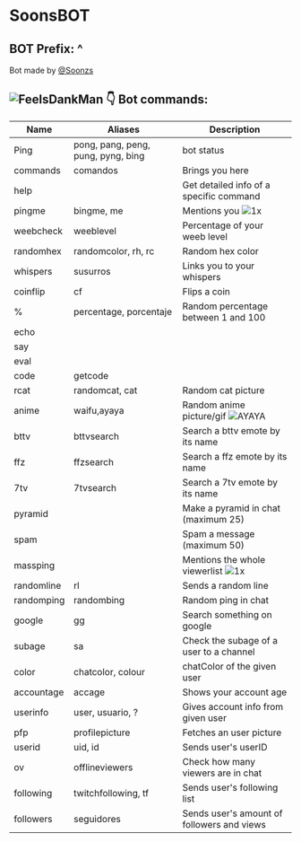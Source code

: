 # SoonsBOT
## BOT Prefix: ^
Bot made by [@Soonzs](https://twitch.tv/soonzs)
## ![FeelsDankMan](https://user-images.githubusercontent.com/82965926/139553905-9e2c4d6c-633a-4c10-a1c0-88b156a574cd.png) 👇  Bot commands:
| Name  | Aliases | Description 
| --- | --- | --- | 
| Ping| pong, pang, peng, pung, pyng, bing | bot status |
| commands |comandos | Brings you here |
| help| |Get detailed info of a specific command| 
| pingme |bingme, me | Mentions you ![1x](https://user-images.githubusercontent.com/82965926/141664055-449d463a-4efe-41c5-9ee5-0c0327b580de.gif) |
| weebcheck |weeblevel | Percentage of your weeb level |
| randomhex |randomcolor, rh, rc | Random hex color |
| whispers |susurros | Links you to your whispers |
| coinflip |cf | Flips a coin |
| % |percentage, porcentaje | Random percentage between 1 and 100 |
| echo | | |
| say | | |
| eval | | |
| code |getcode | |
| rcat|randomcat, cat |Random cat picture |
| anime |waifu,ayaya | Random anime picture/gif  ![AYAYA](https://user-images.githubusercontent.com/82965926/141663925-d2545ca9-a004-4544-b398-2d9bc97965b3.png) |
| bttv |bttvsearch | Search a bttv emote by its name |
| ffz |ffzsearch | Search a ffz emote by its name |
| 7tv | 7tvsearch | Search a 7tv emote by its name |
| pyramid | |Make a pyramid in chat (maximum 25)|
| spam | |Spam a message (maximum 50)|
| massping | |Mentions the whole viewerlist ![1x](https://user-images.githubusercontent.com/82965926/141663898-622e7d31-934f-42cd-b6d9-2dae74feec64.gif) |
| randomline |rl | Sends a random line |
| randomping |randombing | Random ping in chat |
| google | gg | Search something on google |
| subage |sa | Check the subage of a user to a channel |
| color |chatcolor, colour |chatColor of the given user |
| accountage |accage |  Shows your account age |
| userinfo |user, usuario, ? | Gives account info from given user |
| pfp |profilepicture | Fetches an user picture |
| userid |uid, id | Sends user's userID |
| ov |offlineviewers | Check how many viewers are in chat | 
| following |twitchfollowing, tf | Sends user's following list |
| followers |seguidores | Sends user's amount of followers and views |

